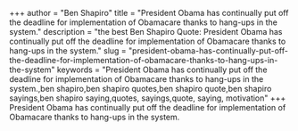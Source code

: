 +++
author = "Ben Shapiro"
title = "President Obama has continually put off the deadline for implementation of Obamacare thanks to hang-ups in the system."
description = "the best Ben Shapiro Quote: President Obama has continually put off the deadline for implementation of Obamacare thanks to hang-ups in the system."
slug = "president-obama-has-continually-put-off-the-deadline-for-implementation-of-obamacare-thanks-to-hang-ups-in-the-system"
keywords = "President Obama has continually put off the deadline for implementation of Obamacare thanks to hang-ups in the system.,ben shapiro,ben shapiro quotes,ben shapiro quote,ben shapiro sayings,ben shapiro saying,quotes, sayings,quote, saying, motivation"
+++
President Obama has continually put off the deadline for implementation of Obamacare thanks to hang-ups in the system.
